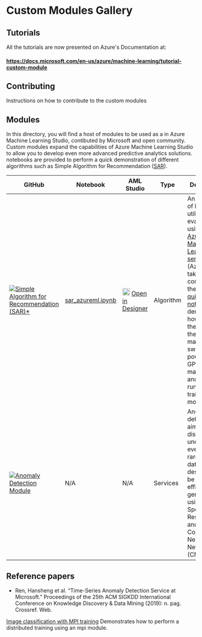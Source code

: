 # Custom Modules Gallery
## Tutorials
All the tutorials are now presented on Azure's Documentation at:
#### https://docs.microsoft.com/en-us/azure/machine-learning/tutorial-custom-module

## Contributing
Instructions on how to contribute to the custom modules

## Modules
In this directory, you will find a host of modules to be used as a in Azure Machine Learning Studio, contibuted by Microsoft and open community. Custom modules expand the capabilities of Azure Machine Learning Studio to allow you to develop even more advanced predictive analytics solutions. notebooks are provided to perform a quick demonstration of different algorithms such as Simple Algorithm for Recommendation ([SAR](https://github.com/Microsoft/Product-Recommendations/blob/master/doc/sar.md)). 

| GitHub | Notebook | AML Studio | Type | Description |
| --- | --- | --- | --- | --- |
|![](https://az712634.vo.msecnd.net/content/14b2744cf8d6418c87ffddc3f3127242/9502630827244d60a1214f250e3bbca7/ba9e9cfd25a74690aec5983cb7cbf9ad/7662044d475d416ab30dc12fe41692e5/image?5131359820425363)[Simple Algorithm for Recommendation (SAR)*](https://github.com/microsoft/recommenders/tree/master/examples/00_quick_start) | [sar_azureml.ipynb](https://github.com/microsoft/recommenders/blob/master/examples/00_quick_start/sar_movieratings_with_azureml_designer.ipynb)<br> | <img src="https://ms-toolsai.gallerycdn.vsassets.io/extensions/ms-toolsai/vscode-ai/0.5.1/1556575437282/Microsoft.VisualStudio.Services.Icons.Default" width=20px> [Open in Designer](sar_movielens_with_azureml.ipynb) | Algorithm | An example of how to utilize and evaluate SAR using the [Azure Machine Learning service](https://docs.microsoft.com/azure/machine-learning/service/overview-what-is-azure-ml) (AzureML). It takes the content of the [sar quickstart notebook](sar_movielens.ipynb) and demonstrates how to use the power of the cloud to manage data, switch to powerful GPU machines, and monitor runs while training a model.
|![](https://az712634.vo.msecnd.net/content/14b2744cf8d6418c87ffddc3f3127242/9502630827244d60a1214f250e3bbca7/df36abc90cf742abb7ed0375788afd84/e9a8067dbd0c4335b9a830530d536184/image?9379528722646815)[Anomaly Detection Module](https://github.com/microsoft/anomalydetector/tree/master/aml_module#spectral-residual-anomaly-detection-module)| N/A | N/A| Services | Anomaly detection aims to discover unexpected events or rare items in data. It is designed to be accurate, efficient and general, using Spectral Residual (SR) and Convolutional Neural Network (CNN).|

## Reference papers
- Ren, Hansheng et al. “Time-Series Anomaly Detection Service at Microsoft.” Proceedings of the 25th ACM SIGKDD International Conference on Knowledge Discovery & Data Mining (2019): n. pag. Crossref. Web.

[Image classification with MPI training](https://github.com/Azure/DesignerPrivatePreviewFeatures/blob/master/azureml-modules/samples/image-classification.ipynb) Demonstrates how to perform a distributed training using an mpi module.
